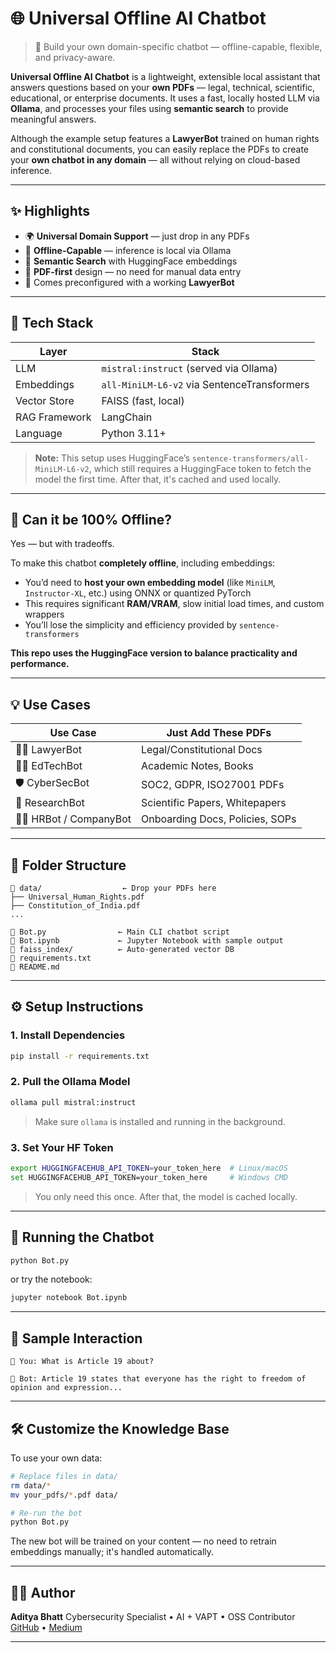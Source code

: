 # 🌐 Universal Offline AI Chatbot

> 🧠 Build your own domain-specific chatbot — offline-capable, flexible, and privacy-aware.

**Universal Offline AI Chatbot** is a lightweight, extensible local assistant that answers questions based on your **own PDFs** — legal, technical, scientific, educational, or enterprise documents. It uses a fast, locally hosted LLM via **Ollama**, and processes your files using **semantic search** to provide meaningful answers.

Although the example setup features a **LawyerBot** trained on human rights and constitutional documents, you can easily replace the PDFs to create your **own chatbot in any domain** — all without relying on cloud-based inference.

---

## ✨ Highlights

* 🌍 **Universal Domain Support** — just drop in any PDFs
* 🔐 **Offline-Capable** — inference is local via Ollama
* 🧠 **Semantic Search** with HuggingFace embeddings
* 📄 **PDF-first** design — no need for manual data entry
* 🧪 Comes preconfigured with a working **LawyerBot**

---

## 🧱 Tech Stack

| Layer         | Stack                                       |
| ------------- | ------------------------------------------- |
| LLM           | `mistral:instruct` (served via Ollama)      |
| Embeddings    | `all-MiniLM-L6-v2` via SentenceTransformers |
| Vector Store  | FAISS (fast, local)                         |
| RAG Framework | LangChain                                   |
| Language      | Python 3.11+                                |

> **Note:** This setup uses HuggingFace’s `sentence-transformers/all-MiniLM-L6-v2`, which still requires a HuggingFace token to fetch the model the first time. After that, it's cached and used locally.

---

## 🤔 Can it be 100% Offline?

Yes — but with tradeoffs.

To make this chatbot **completely offline**, including embeddings:

* You’d need to **host your own embedding model** (like `MiniLM`, `Instructor-XL`, etc.) using ONNX or quantized PyTorch
* This requires significant **RAM/VRAM**, slow initial load times, and custom wrappers
* You’ll lose the simplicity and efficiency provided by `sentence-transformers`

**This repo uses the HuggingFace version to balance practicality and performance.**

---

## 💡 Use Cases

| Use Case                 | Just Add These PDFs             |
| ------------------------ | ------------------------------- |
| 👨‍⚖️ LawyerBot          | Legal/Constitutional Docs       |
| 🧑‍🏫 EdTechBot          | Academic Notes, Books           |
| 🛡️ CyberSecBot          | SOC2, GDPR, ISO27001 PDFs       |
| 🧬 ResearchBot           | Scientific Papers, Whitepapers  |
| 🧑‍💼 HRBot / CompanyBot | Onboarding Docs, Policies, SOPs |

---

## 📂 Folder Structure

```
📁 data/                  ← Drop your PDFs here
├── Universal_Human_Rights.pdf
├── Constitution_of_India.pdf
...

🧠 Bot.py                ← Main CLI chatbot script
📓 Bot.ipynb             ← Jupyter Notebook with sample output
📁 faiss_index/          ← Auto-generated vector DB
🔧 requirements.txt
📄 README.md
```

---

## ⚙️ Setup Instructions

### 1. Install Dependencies

```bash
pip install -r requirements.txt
```

### 2. Pull the Ollama Model

```bash
ollama pull mistral:instruct
```

> Make sure `ollama` is installed and running in the background.

### 3. Set Your HF Token

```bash
export HUGGINGFACEHUB_API_TOKEN=your_token_here  # Linux/macOS
set HUGGINGFACEHUB_API_TOKEN=your_token_here     # Windows CMD
```

> You only need this once. After that, the model is cached locally.

---

## 🚀 Running the Chatbot

```bash
python Bot.py
```

or try the notebook:

```bash
jupyter notebook Bot.ipynb
```

---

## 💬 Sample Interaction

```
🧠 You: What is Article 19 about?

🤖 Bot: Article 19 states that everyone has the right to freedom of opinion and expression...
```

---

## 🛠️ Customize the Knowledge Base

To use your own data:

```bash
# Replace files in data/
rm data/*
mv your_pdfs/*.pdf data/

# Re-run the bot
python Bot.py
```

The new bot will be trained on your content — no need to retrain embeddings manually; it's handled automatically.

---

## 🧑‍💻 Author

**Aditya Bhatt**
Cybersecurity Specialist • AI + VAPT • OSS Contributor
[GitHub](https://github.com/AdityaBhatt3010) • [Medium](https://medium.com/@adityabhatt3010)

---
